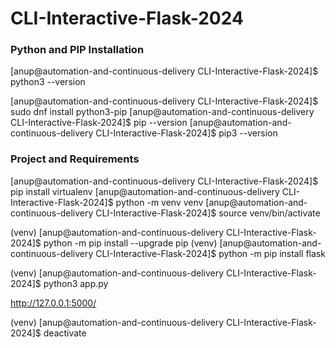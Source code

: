 # CLI-Interactive-Flask-2024

### Python and PIP Installation
[anup@automation-and-continuous-delivery CLI-Interactive-Flask-2024]$ python3 --version

[anup@automation-and-continuous-delivery CLI-Interactive-Flask-2024]$ sudo dnf install python3-pip
[anup@automation-and-continuous-delivery CLI-Interactive-Flask-2024]$ pip --version
[anup@automation-and-continuous-delivery CLI-Interactive-Flask-2024]$ pip3 --version


### Project and Requirements
[anup@automation-and-continuous-delivery CLI-Interactive-Flask-2024]$ pip install virtualenv
[anup@automation-and-continuous-delivery CLI-Interactive-Flask-2024]$ python -m venv venv
[anup@automation-and-continuous-delivery CLI-Interactive-Flask-2024]$ source venv/bin/activate

(venv) [anup@automation-and-continuous-delivery CLI-Interactive-Flask-2024]$ python -m pip install --upgrade pip
(venv) [anup@automation-and-continuous-delivery CLI-Interactive-Flask-2024]$ python -m pip install flask

(venv) [anup@automation-and-continuous-delivery CLI-Interactive-Flask-2024]$ python3 app.py

http://127.0.0.1:5000/

(venv) [anup@automation-and-continuous-delivery CLI-Interactive-Flask-2024]$ deactivate